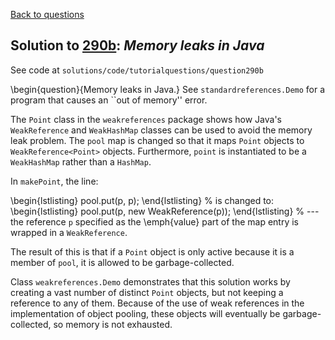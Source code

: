 [Back to questions](../README.md)

## Solution to [290b](../questions/290b): *Memory leaks in Java*

See code at `solutions/code/tutorialquestions/question290b`

\begin{question}{Memory leaks in Java.}
See `standardreferences.Demo` for a program that causes an ``out of memory'' error.

The `Point` class in the `weakreferences` package shows how Java's
`WeakReference` and `WeakHashMap` classes can be used to avoid the
memory leak problem.  The `pool` map is changed so that it maps `Point`
objects to `WeakReference<Point>` objects.  Furthermore, `point` is
instantiated to be a `WeakHashMap` rather than a `HashMap`.

In `makePoint`, the line:

\begin{lstlisting}
pool.put(p, p);
\end{lstlisting}
%
is changed to:
\begin{lstlisting}
pool.put(p, new WeakReference<Point>(p));
\end{lstlisting}
%
---the reference `p` specified as the \emph{value} part of the map entry is
wrapped in a `WeakReference`.

The result
of this is that if a `Point` object is only active because it is a member of
`pool`, it is allowed to be garbage-collected.

Class `weakreferences.Demo` demonstrates that this solution works by creating 
a vast number of distinct `Point` objects, but not keeping a reference to any 
of them.  Because of the use of weak references in the implementation of object pooling,
these objects will eventually be garbage-collected, so memory is not exhausted.

